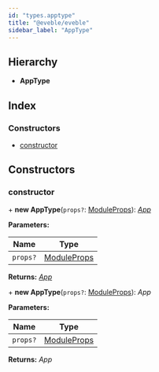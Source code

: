 ```yaml
---
id: "types.apptype"
title: "@eveble/eveble"
sidebar_label: "AppType"
---
```


## Hierarchy

* **AppType**

## Index

### Constructors

* [constructor](types.apptype.md#constructor)

## Constructors

###  constructor

\+ **new AppType**(`props?`: [ModuleProps](../modules/types.md#moduleprops)): *[App](types.app.md)*

**Parameters:**

Name | Type |
------ | ------ |
`props?` | [ModuleProps](../modules/types.md#moduleprops) |

**Returns:** *[App](types.app.md)*

\+ **new AppType**(`props?`: [ModuleProps](../modules/types.md#moduleprops)): *App*

**Parameters:**

Name | Type |
------ | ------ |
`props?` | [ModuleProps](../modules/types.md#moduleprops) |

**Returns:** *App*
